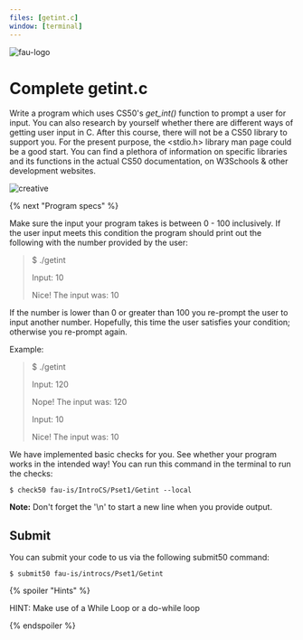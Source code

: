 ```yaml
---
files: [getint.c]
window: [terminal]
---
```

![fau-logo](https://introcs.is.rw.fau.de/img/logos/ReWi_logo.png)
# Complete getint.c
Write a program which uses CS50's _get_int()_ function to prompt a user for input. 
You can also research by yourself whether there are different ways of getting user input in 
C.
After this course, there will not be a CS50 library to support you. 
For the present purpose, the <stdio.h> library man page could be a good start.
You can find a plethora of information on specific libraries and its functions in the actual CS50 documentation, 
on W3Schools & other development websites.

![creative](https://2.bp.blogspot.com/-izbeT9mH_Ko/XMWi-L9lsnI/AAAAAAAAAG4/klwUnirIoSwZyIfVfxpGwvdXfju5NW_1wCLcBGAs/s320/Drake%2B27042019210354.jpg)

{% next "Program specs" %}

Make sure the input your program takes is between 0 - 100 inclusively. 
If the user input meets this condition the program should print out the following with the number provided by the user:

> $ ./getint
>
> Input: 10 
>
> Nice! The input was: 10

If the number is lower than 0 or greater than 100 you re-prompt the user to input another number.
Hopefully, this time the user satisfies your condition; otherwise you re-prompt again.

Example:
> $ ./getint
>
>Input: 120
>
>Nope! The input was: 120
>
>Input: 10
>
>Nice! The input was: 10

We have implemented basic checks for you. 
See whether your program works in the intended way!
You can run this command in the terminal to run the checks:
~~~
$ check50 fau-is/IntroCS/Pset1/Getint --local
~~~

**Note:** Don't forget the '\n' to start a new line when you provide output.

## Submit

You can submit your code to us via the following submit50 command:

~~~
$ submit50 fau-is/introcs/Pset1/Getint
~~~

{% spoiler "Hints" %}

HINT: Make use of a While Loop or a do-while loop

{% endspoiler %}
